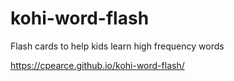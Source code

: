 # kohi-word-flash
Flash cards to help kids learn high frequency words

https://cpearce.github.io/kohi-word-flash/

